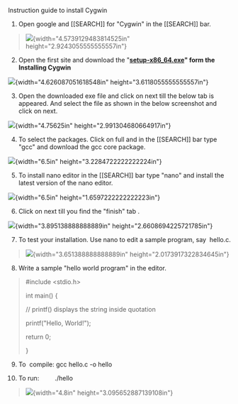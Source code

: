 Instruction guide to install Cygwin

1.  Open google and [[SEARCH]] for "Cygwin" in the [[SEARCH]] bar.

> ![](media/image1.png){width="4.5739129483814525in" height="2.9243055555555557in"}

2.  Open the first site and download the "**[setup-x86_64.exe](https://www.cygwin.com/setup-x86_64.exe)" form the Installing Cygwin**

![](media/image3.png){width="4.626087051618548in" height="3.6118055555555557in"}

3.  Open the downloaded exe file and click on next till the below tab is appeared. And select the file as shown in the below screenshot and click on next.

![](media/image5.png){width="4.75625in" height="2.991304680664917in"}

4.  To select the packages. Click on full and in the [[SEARCH]] bar type "gcc" and download the gcc core package.

![](media/image11.png){width="6.5in" height="3.2284722222222224in"}

5.  To install nano editor in the [[SEARCH]] bar type "nano" and install the latest version of the nano editor.

![](media/image13.png){width="6.5in" height="1.6597222222222223in"}

6.  Click on next till you find the "finish" tab .

![](media/image14.png){width="3.895138888888889in" height="2.6608694225721785in"}

7.  To test your installation. Use nano to edit a sample program, say  hello.c.

> ![](media/image15.png){width="3.651388888888889in" height="2.0173917322834645in"}

8.  Write a sample "hello world program" in the editor.

> #include \<stdio.h>
>
> int main() {
>
> // printf() displays the string inside quotation
>
> printf(\"Hello, World!\");
>
> return 0;
>
> }

9.  To  compile: gcc hello.c -o hello

10. To run:         ./hello

> ![](media/image17.png){width="4.8in" height="3.095652887139108in"}

